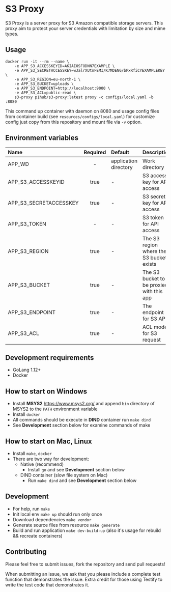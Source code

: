 # S3 Proxy

S3 Proxy is a server proxy for S3 Amazon compatible storage servers. This proxy aim to protect your server credentials with limitation by size and mime types.

## Usage

```
docker run -it --rm --name \ 
    -e APP_S3_ACCESSKEYID=AKIAIOSFODNN7EXAMPLE \
    -e APP_S3_SECRETACCESSKEY=wJalrXUtnFEMI/K7MDENG/bPxRfiCYEXAMPLEKEY \
    -e APP_S3_REGION=eu-north-1 \
    -e APP_S3_BUCKET=uploads \
    -e APP_S3_ENDPOINT=http://localhost:9000 \
    -e APP_S3_ACL=public-read \
    s3-proxy p1hub/s3-proxy:latest proxy -c configs/local.yaml -b :8080
```  
This command up container with daemon on 8080 and usage config files from container build (see `resources/configs/local.yaml`) 
for customize config just copy from this repository and mount file via `-v` option. 

## Environment variables

| Name                                 | Required | Default                 | Description                               |
|:-------------------------------------|:--------:|:------------------------|:------------------------------------------|
| APP_WD                               | -        | application directory   | Work directory                            |
| APP_S3_ACCESSKEYID                   | true     | -                       | S3 access key for API access              |
| APP_S3_SECRETACCESSKEY               | true     | -                       | S3 secret key for API access              |
| APP_S3_TOKEN                         | -        | -                       | S3 token for API access                   |
| APP_S3_REGION                        | true     | -                       | The S3 region where the S3 bucket exists  |
| APP_S3_BUCKET                        | true     | -                       | The S3 bucket to be proxied with this app |
| APP_S3_ENDPOINT                      | true     | -                       | The endpoint for S3 API                   |
| APP_S3_ACL                           | true     | -                       | ACL mode for S3 request                   | 

## Development requirements
* GoLang 1.12+
* Docker

## How to start on Windows
* Install **MSYS2** https://www.msys2.org/ and append `bin` directory of MSYS2 to the `PATH` environment variable
* Install `docker`
* All commands should be execute in **DIND** container run `make dind`
* See **Development** section below for examine commands of make

## How to start on Mac, Linux
* Install `make`, `docker`
* There are two way for development: 
    * Native (recommend) 
        * Install `go` and see **Development** section below
    * DIND container (slow file system on Mac)
        * Run `make dind` and see **Development** section below

## Development
* For help, run `make`
* Init local env `make up` should run only once
* Download dependencies `make vendor`
* Generate source files from resource `make generate`
* Build and run application `make dev-build-up` (also it's usage for rebuild && recreate containers)

## Contributing
Please feel free to submit issues, fork the repository and send pull requests!

When submitting an issue, we ask that you please include a complete test function that demonstrates the issue. Extra credit for those using Testify to write the test code that demonstrates it.
